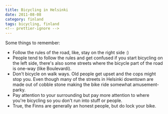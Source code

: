 ```yaml
---
title: Bicycling in Helsinki
date: 2011-08-08
category: finland
tags: bicycling, finland
<!-- prettier-ignore -->
---
```


Some things to remember:

- Follow the rules of the road, like, stay on the right side :)
- People tend to follow the rules and get confused if you start bicycling on the
  left side, there's also some streets where the bicycle part of the road is
  one-way (like Boulevardi).
- Don't bicycle on walk ways. Old people get upset and the cops might stop you.
  Even though many of the streets in Helsinki downtown are made out of cobble
  stone making the bike ride somewhat amusement-parky.
- Pay attention to your surrounding but pay more attention to where you're
  bicycling so you don't run into stuff or people.
- True, the Finns are generally an honest people, but do lock your bike.
